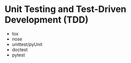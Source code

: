 # Unit Testing and Test-Driven Development (TDD)

- tox
- nose
- unittest/pyUnit
- doctest
- pytest
